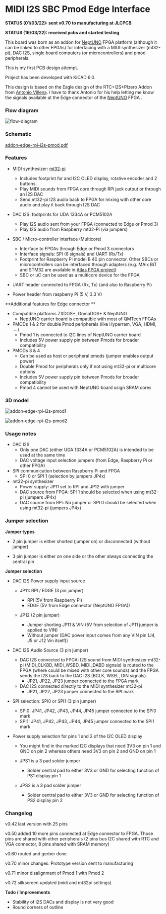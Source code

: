 # MIDI I2S SBC Pmod Edge Interface

**STATUS (01/03/22): sent v0.70 to manufacturing at JLCPCB**

**STATUS (16/03/22): received pcbs and started testing**



This board was born as an addon for [NeptUNO](https://github.com/neptuno-fpga/Main_nepUNO/wiki) FPGA platform (although it can be linked to other FPGAs) for interfacing with a MIDI synthesizer (mt32-pi), DAC I2S, single board computers (or microcontrollers) and pmod peripherals.

This is my first PCB design attempt. 

Project has been developed with KiCAD 6.0.

This design is based on the Eagle design of the RTC+I2S+PIzero Addon from [Antonio Villena](https://www.antoniovillena.es/store/). I have to thank Antonio for his help letting me know the signals available at the Edge connector of the [NeptUNO](https://github.com/neptuno-fpga/Main_nepUNO/wiki) FPGA .

### Flow diagram

![flow-diagram](flow-diagram.png)



### **Schematic**

[addon-edge-rpi-i2s-pmod.pdf](addon-edge-rpi-i2s-pmod.pdf)

### **Features**

* MIDI synthesizer: [mt32-pi](https://github.com/dwhinham/mt32-pi) 
  
  * Includes footprint for and I2C OLED display, rotative encoder and 2 buttons.
  * Play MIDI sounds from FPGA core through RPi jack output or through an I2S DAC
  * Send mt32-pi I2S audio back to FPGA for mixing with other core audio and play it back through I2S DAC
  
* DAC I2S: footprints for UDA 1334A or PCM5102A
  * Play I2S audio sent from your FPGA (connected to Edge or Pmod 3)
  * Play I2S audio from Raspberry mt32-Pi (via jumpers)
  
* SBC / Micro-controller interface (Multicore)
  * Interface to FPGAs through Edge or Pmod 3 connectors
  * Interface signals: SPI (6 signals) and UART (Rx/Tx) 
  * Footprint for Raspberry Pi model B 40 pin connector. Other SBCs or microcontrollers can be interfaced through adapters (e.g. MAix BiT and STM32 are available in [Atlas FPGA project](https://github.com/atlasfpga))
  * SBC or uC can be used as a multicore device for the FPGA
  
* UART header connected to FPGA (Rx, Tx) (and also to Raspberry Pi)

* Power header from raspberry Pi (5 V, 3.3 V)

  

**Additional features for Edge connector ** 

* Compatible platforms ZXDOS+, GomaDOS+ & NeptUNO
  * NeptUNO carrier board is compatible with most of QMTech FPGAs
* PMODs 1 & 2 for double Pmod peripherals (like Hyperram, VGA, HDMI, ....)
  * Pmod 1 is connected to I2C lines of NeptUNO carrier board
  * Includes 5V power supply pin between Pmods  for broader compatibility
* PMODs 3 & 4  
  * Can be used as host or peripheral pmods (jumper enables output power)
  * Double Pmod for peripherals only if not using mt32-pi or multicore options
  * Includes 5V power supply pin between Pmods  for broader compatibility
  * Pmod 4 cannot be used with NeptUNO board usign SRAM cores

### 3D model

![addon-edge-rpi-i2s-pmod1](addon-edge-rpi-i2s-pmod1.png)



![addon-edge-rpi-i2s-pmod2](addon-edge-rpi-i2s-pmod2.png)



### **Usage notes**

* DAC I2S 
  * Only one DAC (either UDA 1334A or PCM5102A) is intended to be used at the same time
  * DAC voltage input selection jumpers (from Edge, Raspberry Pi or other FPGA)
* SPI communication between Raspberry Pi and FPGA
  * SPI 0 or SPI 1 (selection by jumpers JP4x)
* mt32-pi synthesizer
  * Power supply: JP11 set to RPI and JP12 with jumper
  * DAC source from FPGA: SPI 1 should be selected when using mt32-pi (jumpers JP4x)
  * DAC source from RPi: No jumper or SPI 0 should be selected when using mt32-pi (jumpers JP4x)



### **Jumper selection**

**Jumper types**

* 2 pin jumper is either shorted (jumper on) or disconnected (without jumper)

* 3 pin jumper is either on one side or the other always connecting the central pin

**Jumper selection**

* DAC I2S Power supply input source  

  * JP11:  RPI / EDGE   (3 pin jumper)
    * RPI (5V from Raspberry Pi)
    * EDGE (5V from Edge connector (NeptUNO FPGA))
  * JP12  (2 pin jumper)

    * Jumper shorting JP11 & VIN (5V from selection of JP11 jumper is applied to VIN)
    * Without jumper (DAC power input comes from any VIN pin (J4, J5 or J12 Vin itself))

* DAC I2S Audio Source (3 pin jumper)
  * DAC I2S connected to FPGA: I2S sound from MIDI synthesizer mt32-pi (MIDI_CLKBD, MIDI_WSBD, MIDI_DABD signals) is routed to the FPGA (where could be mixed with other core sounds) and the FPGA sends the I2S back to the DAC I2S (BCLK, WSEL, DIN signals).
    * JP21, JP22, JP23 jumper connected to the FPGA mark
  * DAC I2S connected directly to the MIDI synthesizer mt32-pi 
    * JP21, JP22, JP23   jumper connected to the RPI mark
  
* SPI selection: SPI0 or SPI1 (3 pin jumper)

  * SPI0: JP41, JP42, JP43, JP44, JP45  jumper connected to the SPI0 mark
  * SPI1: JP41, JP42, JP43, JP44, JP45  jumper connected to the SPI1 mark  
  
* Power supply selection for pins 1 and 2 of the I2C OLED display

  * You might find in the marked I2C displays that need 3V3 on pin 1 and GND on pin 2 whereas others need 3V3 on pin 2 and GND on pin 1

  * JPS1 is a 3 pad solder jumper

    * Solder central pad to either 3V3 or GND for selecting function of PS1 display pin 1

  * JPS2 is a 3 pad solder jumper

    * Solder central pad to either 3V3 or GND for selecting function of PS2 display pin 2

      

### Changelog

v0.42  last version with 25 pins

v0.50  added 10 more pins connected at Edge connector to FPGA. Those pins are shared with other peripherals (2 pins bus I2C shared with RTC and VGA connector, 8 pins shared with SRAM memory)

v0.60  routed and gerber done

v0.70 minor changes. Prototype version sent to manufacturing

v0.71 minor disalignment of Pmod 1 with Pmod 2

v0.72 silkscreen updated (midi and mt32pi settings)



**Todo / Improvements**

* Stability of i2S DACs and display is not very good
* Round corners of outline


